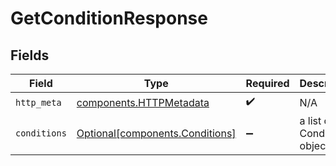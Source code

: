 # GetConditionResponse


## Fields

| Field                                                                    | Type                                                                     | Required                                                                 | Description                                                              |
| ------------------------------------------------------------------------ | ------------------------------------------------------------------------ | ------------------------------------------------------------------------ | ------------------------------------------------------------------------ |
| `http_meta`                                                              | [components.HTTPMetadata](../../models/components/httpmetadata.md)       | :heavy_check_mark:                                                       | N/A                                                                      |
| `conditions`                                                             | [Optional[components.Conditions]](../../models/components/conditions.md) | :heavy_minus_sign:                                                       | a list of Condition objects                                              |